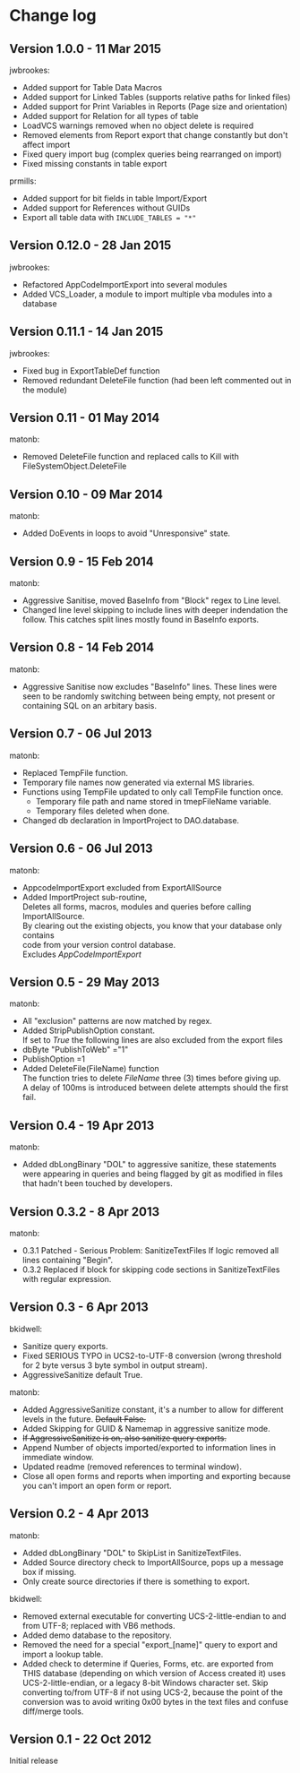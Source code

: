 Change log
==========
Version 1.0.0 - 11 Mar 2015
----------------------------
jwbrookes:
* Added support for Table Data Macros
* Added support for Linked Tables (supports relative paths for linked files)
* Added support for Print Variables in Reports (Page size and orientation) 
* Added support for Relation for all types of table
* LoadVCS warnings removed when no object delete is required
* Removed elements from Report export that change constantly but don't affect import
* Fixed query import bug (complex queries being rearranged on import)
* Fixed missing constants in table export

prmills:
* Added support for bit fields in table Import/Export
* Added support for References without GUIDs
* Export all table data with `INCLUDE_TABLES = "*"`

Version 0.12.0 - 28 Jan 2015
----------------------------
jwbrookes:
* Refactored AppCodeImportExport into several modules
* Added VCS_Loader, a module to import multiple vba modules into a database 


Version 0.11.1 - 14 Jan 2015
---------------------------
jwbrookes:
* Fixed bug in ExportTableDef function
* Removed redundant DeleteFile function (had been left commented out in the module)


Version 0.11 - 01 May 2014
-------------------------
matonb:
* Removed DeleteFile function and replaced calls to Kill with FileSystemObject.DeleteFile


Version 0.10 - 09 Mar 2014
-------------------------
matonb:
* Added DoEvents in loops to avoid "Unresponsive" state.


Version 0.9 - 15 Feb 2014
-------------------------
matonb:
*  Aggressive Sanitise, moved BaseInfo from "Block" regex to Line level.
*  Changed line level skipping to include lines with deeper indendation the follow.
  This catches split lines mostly found in BaseInfo exports.


Version 0.8 - 14 Feb 2014
-------------------------
matonb:
*  Aggressive Sanitise now excludes "BaseInfo" lines.
  These lines were seen to be randomly switching between being empty,
  not present or containing SQL on an arbitary basis.


Version 0.7 - 06 Jul 2013
-------------------------
matonb:
*  Replaced TempFile function.
*  Temporary file names now generated via external MS libraries.
*  Functions using TempFile updated to only call TempFile function once.
   *  Temporary file path and name stored in tmepFileName variable.
   *  Temporary files deleted when done.
*  Changed db declaration in ImportProject to DAO.database.


Version 0.6 - 06 Jul 2013
-------------------------

matonb:

*  AppcodeImportExport excluded from ExportAllSource
*  Added ImportProject sub-routine,  
   Deletes all forms, macros, modules and queries before calling ImportAllSource.  
   By clearing out the existing objects, you know that your database only contains  
   code from your version control database.  
   Excludes *AppCodeImportExport*

Version 0.5 - 29 May 2013
--------------------------

matonb:

*  All "exclusion" patterns are now matched by regex.
*  Added StripPublishOption constant.  
   If set to _True_ the following lines are also excluded from the export files
  * dbByte "PublishToWeb" ="1"
  * PublishOption =1
*  Added DeleteFile(FileName) function  
   The function tries to delete _FileName_ three (3) times before giving up.  
   A delay of 100ms is introduced between delete attempts should the first fail.

Version 0.4 - 19 Apr 2013
--------------------------

matonb:

*  Added dbLongBinary "DOL" to aggressive sanitize, these statements were
   appearing in queries and being flagged by git as modified in files that
   hadn't been touched by developers.

Version 0.3.2 - 8 Apr 2013
--------------------------

matonb:
* 0.3.1 Patched - Serious Problem:  SanitizeTextFiles If logic removed all
        lines containing "Begin".
* 0.3.2 Replaced if block for skipping code sections in SanitizeTextFiles with
        regular expression.

Version 0.3 - 6 Apr 2013
------------------------

bkidwell:
* Sanitize query exports.
* Fixed SERIOUS TYPO in UCS2-to-UTF-8 conversion (wrong threshold for 2 byte versus 3 byte symbol in output stream).
* AggressiveSanitize default True.

matonb:
* Added AggressiveSanitize constant, it's a number to allow for different levels in the future. ~~Default False.~~
* Added Skipping for GUID & Namemap in aggressive sanitize mode.
* ~~If AggressiveSanitize is on, also sanitize query exports.~~
* Append Number of objects imported/exported to information lines in immediate window.
* Updated readme (removed references to terminal window).
* Close all open forms and reports when importing and exporting because you can't import an open form or report.

Version 0.2 - 4 Apr 2013
------------------------

matonb:
* Added dbLongBinary "DOL" to SkipList in SanitizeTextFiles.
* Added Source directory check to ImportAllSource, pops up a message box if missing.
* Only create source directories if there is something to export.

bkidwell:
* Removed external executable for converting UCS-2-little-endian to and from UTF-8; replaced with VB6 methods.
* Added demo database to the repository.
* Removed the need for a special "export_[name]" query to export and import a lookup table.
* Added check to determine if Queries, Forms, etc. are exported from THIS database (depending on which version of Access created it) uses UCS-2-little-endian, or a legacy 8-bit Windows character set. Skip converting to/from UTF-8 if not using UCS-2, because the point of the conversion was to avoid writing 0x00 bytes in the text files and confuse diff/merge tools.

Version 0.1 - 22 Oct 2012
-------------------------

Initial release

